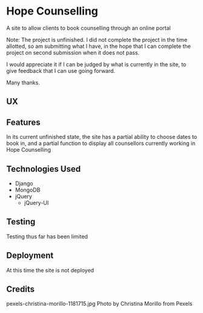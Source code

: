 Hope Counselling
======
A site to allow clients to book counselling through an online portal

Note: The project is unfinished. I did not complete the project in the time allotted, so am submitting what I have, in the hope that I can complete the project on second submission when it does not pass. 

I would appreciate it if I can be judged by what is currently in the site, to give feedback that I can use going forward. 

Many thanks.

## UX

## Features
In its current unfinished state, the site has a partial ability to choose dates to book in, and a partial function to display all counsellors currently working in Hope Counselling
## Technologies Used
* Django
* MongoDB
* jQuery
    * jQuery-UI
## Testing
Testing thus far has been limited
## Deployment
At this time the site is not deployed
## Credits
pexels-christina-morillo-1181715.jpg Photo by Christina Morillo from Pexels